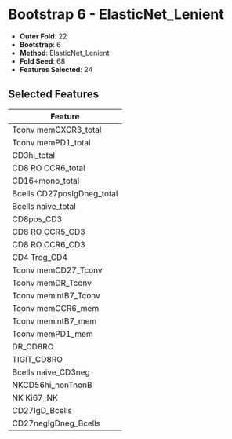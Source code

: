 # Bootstrap 6 - ElasticNet_Lenient

- **Outer Fold**: 22
- **Bootstrap**: 6
- **Method**: ElasticNet_Lenient
- **Fold Seed**: 68
- **Features Selected**: 24

## Selected Features

| Feature |
|---------|
| Tconv memCXCR3_total |
| Tconv memPD1_total |
| CD3hi_total |
| CD8 RO CCR6_total |
| CD16+mono_total |
| Bcells CD27posIgDneg_total |
| Bcells naive_total |
| CD8pos_CD3 |
| CD8 RO CCR5_CD3 |
| CD8 RO CCR6_CD3 |
| CD4 Treg_CD4 |
| Tconv memCD27_Tconv |
| Tconv memDR_Tconv |
| Tconv memintB7_Tconv |
| Tconv memCCR6_mem |
| Tconv memintB7_mem |
| Tconv memPD1_mem |
| DR_CD8RO |
| TIGIT_CD8RO |
| Bcells naive_CD3neg |
| NKCD56hi_nonTnonB |
| NK Ki67_NK |
| CD27IgD_Bcells |
| CD27negIgDneg_Bcells |
